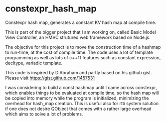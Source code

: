 constexpr_hash_map
===============

Constexpr hash map, generates a constant KV hash map at compile time.

This is part of the bigger project that I am working on, called Basic Model
View Controller, an HMVC strutured web framework based on Node.js.

The objective for this project is to move the construction time of a hashmap
to run-time, at the cost of compile time. The code uses a lot of template
programming as well as lots of c++11 features such as constant expression,
decltype, variadic template.

This code is inspired by D.Abraham and partly based on his github gist.
Please visit https://gist.github.com/1457531 

I was considering to build a const hashmap until I came across constexpr, which
enables things to be evaluated at compile time, so the hash map will be copied
into memory while the program is initialized, minimizing the overhead for 
hash_map creation. This is useful also for rtti system solution if one does
not desire QObject that comes with a rather large overhead which aims to solve
a lot of problems.
